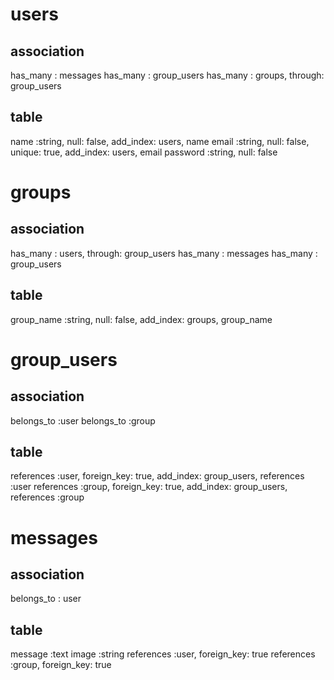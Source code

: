 # users

## association
has_many : messages
has_many : group_users
has_many : groups, through: group_users

## table
name :string, null: false, add_index: users, name
email :string, null: false, unique: true, add_index: users, email
password :string, null: false



# groups

## association
has_many : users, through: group_users
has_many : messages
has_many : group_users

## table
group_name :string, null: false, add_index: groups, group_name



# group_users


## association
belongs_to :user
belongs_to :group

## table
references :user, foreign_key: true, add_index: group_users, references :user
references :group, foreign_key: true, add_index: group_users, references :group



# messages

## association
belongs_to : user

## table
message :text
image :string
references :user, foreign_key: true
references :group, foreign_key: true